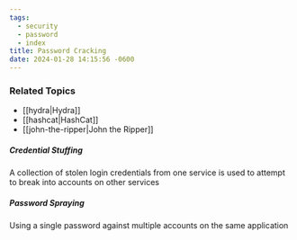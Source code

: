 ```yaml
---
tags:
  - security
  - password
  - index
title: Password Cracking
date: 2024-01-28 14:15:56 -0600
---
```


### Related Topics

* [[hydra|Hydra]]
* [[hashcat|HashCat]]
* [[john-the-ripper|John the Ripper]]

##### Credential Stuffing
A collection of stolen login credentials from one service is used to attempt to break into accounts on other services

##### Password Spraying 
Using a single password against multiple accounts on the same application
